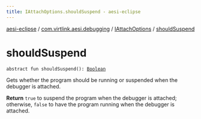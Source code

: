 ```yaml
---
title: IAttachOptions.shouldSuspend - aesi-eclipse
---
```


[aesi-eclipse](../../index.html) / [com.virtlink.aesi.debugging](../index.html) / [IAttachOptions](index.html) / [shouldSuspend](.)

# shouldSuspend

`abstract fun shouldSuspend(): `[`Boolean`](https://kotlinlang.org/api/latest/jvm/stdlib/kotlin/-boolean/index.html)

Gets whether the program should be running or suspended when the debugger is attached.

**Return**
`true` to suspend the program when the debugger is attached; otherwise, `false` to have the program running when the debugger is attached.

